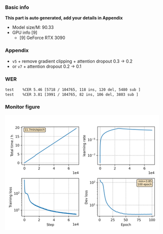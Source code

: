 ### Basic info

**This part is auto generated, add your details in Appendix**

* Model size/M: 90.33
* GPU info \[9\]
  * \[9\] GeForce RTX 3090

### Appendix

* `v5` + remove gradient clipping + attention dropout 0.3 -> 0.2
* or `v7` + attention dropout 0.2 -> 0.1

### WER
```
test    %CER 5.46 [5718 / 104765, 118 ins, 120 del, 5480 sub ]
test    %CER 3.81 [3991 / 104765, 82 ins, 106 del, 3803 sub ]
```

### Monitor figure
![monitor](./monitor.png)
